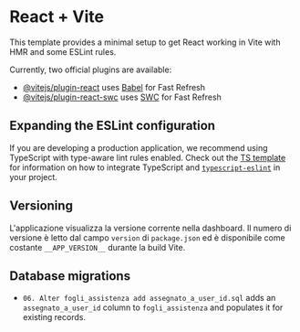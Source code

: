 # React + Vite

This template provides a minimal setup to get React working in Vite with HMR and some ESLint rules.

Currently, two official plugins are available:

- [@vitejs/plugin-react](https://github.com/vitejs/vite-plugin-react/blob/main/packages/plugin-react) uses [Babel](https://babeljs.io/) for Fast Refresh
- [@vitejs/plugin-react-swc](https://github.com/vitejs/vite-plugin-react/blob/main/packages/plugin-react-swc) uses [SWC](https://swc.rs/) for Fast Refresh

## Expanding the ESLint configuration

If you are developing a production application, we recommend using TypeScript with type-aware lint rules enabled. Check out the [TS template](https://github.com/vitejs/vite/tree/main/packages/create-vite/template-react-ts) for information on how to integrate TypeScript and [`typescript-eslint`](https://typescript-eslint.io) in your project.

## Versioning

L'applicazione visualizza la versione corrente nella dashboard. Il numero di versione è letto dal campo `version` di `package.json` ed è disponibile come costante `__APP_VERSION__` durante la build Vite.

## Database migrations

- `06. Alter fogli_assistenza add assegnato_a_user_id.sql` adds an `assegnato_a_user_id` column to `fogli_assistenza` and populates it for existing records.
